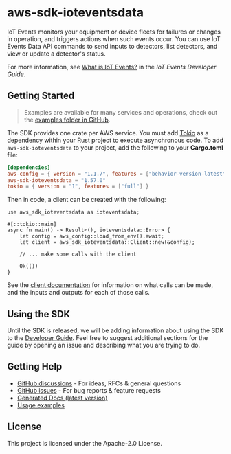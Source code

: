 # aws-sdk-ioteventsdata

IoT Events monitors your equipment or device fleets for failures or changes in operation, and triggers actions when such events occur. You can use IoT Events Data API commands to send inputs to detectors, list detectors, and view or update a detector's status.

For more information, see [What is IoT Events?](https://docs.aws.amazon.com/iotevents/latest/developerguide/what-is-iotevents.html) in the _IoT Events Developer Guide_.

## Getting Started

> Examples are available for many services and operations, check out the
> [examples folder in GitHub](https://github.com/awslabs/aws-sdk-rust/tree/main/examples).

The SDK provides one crate per AWS service. You must add [Tokio](https://crates.io/crates/tokio)
as a dependency within your Rust project to execute asynchronous code. To add `aws-sdk-ioteventsdata` to
your project, add the following to your **Cargo.toml** file:

```toml
[dependencies]
aws-config = { version = "1.1.7", features = ["behavior-version-latest"] }
aws-sdk-ioteventsdata = "1.57.0"
tokio = { version = "1", features = ["full"] }
```

Then in code, a client can be created with the following:

```rust,no_run
use aws_sdk_ioteventsdata as ioteventsdata;

#[::tokio::main]
async fn main() -> Result<(), ioteventsdata::Error> {
    let config = aws_config::load_from_env().await;
    let client = aws_sdk_ioteventsdata::Client::new(&config);

    // ... make some calls with the client

    Ok(())
}
```

See the [client documentation](https://docs.rs/aws-sdk-ioteventsdata/latest/aws_sdk_ioteventsdata/client/struct.Client.html)
for information on what calls can be made, and the inputs and outputs for each of those calls.

## Using the SDK

Until the SDK is released, we will be adding information about using the SDK to the
[Developer Guide](https://docs.aws.amazon.com/sdk-for-rust/latest/dg/welcome.html). Feel free to suggest
additional sections for the guide by opening an issue and describing what you are trying to do.

## Getting Help

* [GitHub discussions](https://github.com/awslabs/aws-sdk-rust/discussions) - For ideas, RFCs & general questions
* [GitHub issues](https://github.com/awslabs/aws-sdk-rust/issues/new/choose) - For bug reports & feature requests
* [Generated Docs (latest version)](https://awslabs.github.io/aws-sdk-rust/)
* [Usage examples](https://github.com/awslabs/aws-sdk-rust/tree/main/examples)

## License

This project is licensed under the Apache-2.0 License.

